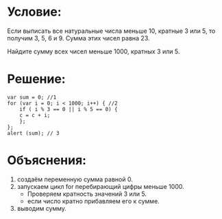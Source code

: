 # Условие:
Если выписать все натуральные числа меньше 10, кратные 3 или 5, то получим 3, 5, 6 и 9. Сумма этих чисел равна 23.

Найдите сумму всех чисел меньше 1000, кратных 3 или 5.
# Решение:
``` JS
var sum = 0; //1
for (var i = 0; i < 1000; i++) { //2
    if ( i % 3 == 0 || i % 5 == 0) {
    c = c + i;
    };
};
alert (sum); // 3
```
# Объяснения:
1. создаём переменную сумма равной 0.
2. запускаем цикл for  перебирающий цифры меньше 1000.
    * Проверяем кратность значений 3 или 5.
    * если число кратно прибавляем его к сумме.
3. выводим сумму.

